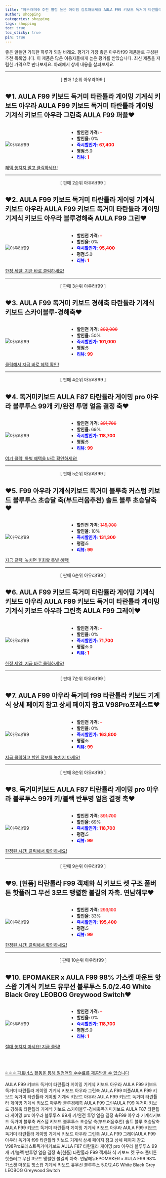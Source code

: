 ```yaml
---
title: "아우라f99 추천 별점 높은 아이템 검토해보세요 AULA F99 키보드 독거미 타란튤라"
author: shopping
categories: shopping
tags: shopping
toc: true
toc_sticky: true
pin: true
---
```

좋은 일들만 가득한 하루가 되길 바래요. 평가가 가장 좋은 아우라f99 제품들로 구성된 추천 목록입니다. 이 제품은 많은 이용자들에게 높은 평가를 받았습니다. 최신 제품을 저렴한 가격으로 만나보세요. 아래에서 상세 내용을 살펴보세요.

---
<p class="toplist" style="margin: 0 auto; display: block; width: fit-content;">[ 판매 1순위 아우라f99 ]</p>

<h2><strong>❤️1. AULA F99 키보드 독거미 타란튤라 게이밍 기계식 키보드 아우라 AULA F99 키보드 독거미 타란튤라 게이밍 기계식 키보드 아우라 그린축 AULA F99 퍼플❤️</strong></h2>

<div style="display: flex; align-items: center;">
    <div style="flex: 0.4;">
        <img src="https://thumbnail9.coupangcdn.com/thumbnails/remote/230x230ex/image/vendor_inventory/d958/8e0f6c2f0a5ff2588436c3e6534b5c8b816798231bca8d50c0875d124ec1.jpg" alt="아우라f99" style="max-width: 100%;">
    </div>
    <div style="flex: 0.6; margin-left: 10px;">
        <ul>
            <li><strong>할인전 가격:</strong> <del style="color: red;">-</del></li>
            <li><strong>할인율:</strong> 0%</li>
            <li><span style='color:blue'><strong>즉시할인가:</strong></span> <span style='color:red'><strong>67,400</strong></span></li>
            <li><strong>평점:</strong>5.0</li>
            <li><span style='color:blue'><strong>리뷰:</strong></span> <span style='color:red'><strong>1</strong></span></li>
        </ul>
    </div>
</div>
<div class="center">
    <a href="https://William4Davisa.github.io?lptag=AF9450613&subid=githubio&pageKey=8051737107&traceid=V0-153&itemId=22584271896&vendorItemId=89626025816" class="myButton">
        혜택 놓치지 말고 클릭하세요!
    </a>
</div>


---
<p class="toplist" style="margin: 0 auto; display: block; width: fit-content;">[ 판매 2순위 아우라f99 ]</p>

<h2><strong>❤️2. AULA F99 키보드 독거미 타란튤라 게이밍 기계식 키보드 아우라 AULA F99 키보드 독거미 타란튤라 게이밍 기계식 키보드 아우라 블루경해축 AULA F99 그린❤️</strong></h2>

<div style="display: flex; align-items: center;">
    <div style="flex: 0.4;">
        <img src="https://thumbnail9.coupangcdn.com/thumbnails/remote/230x230ex/image/vendor_inventory/d958/8e0f6c2f0a5ff2588436c3e6534b5c8b816798231bca8d50c0875d124ec1.jpg" alt="아우라f99" style="max-width: 100%;">
    </div>
    <div style="flex: 0.6; margin-left: 10px;">
        <ul>
            <li><strong>할인전 가격:</strong> <del style="color: red;">-</del></li>
            <li><strong>할인율:</strong> 0%</li>
            <li><span style='color:blue'><strong>즉시할인가:</strong></span> <span style='color:red'><strong>95,400</strong></span></li>
            <li><strong>평점:</strong>5.0</li>
            <li><span style='color:blue'><strong>리뷰:</strong></span> <span style='color:red'><strong>1</strong></span></li>
        </ul>
    </div>
</div>
<div class="center">
    <a href="https://William4Davisa.github.io?lptag=AF9450613&subid=githubio&pageKey=8051737107&traceid=V0-153&itemId=22584271921&vendorItemId=89626025999" class="myButton">
        한정 세일! 지금 바로 클릭하세요!
    </a>
</div>


---
<p class="toplist" style="margin: 0 auto; display: block; width: fit-content;">[ 판매 3순위 아우라f99 ]</p>

<h2><strong>❤️3. AULA F99 독거미 키보드 경해축 타란튤라 기계식 키보드 스카이블루-경해축❤️</strong></h2>

<div style="display: flex; align-items: center;">
    <div style="flex: 0.4;">
        <img src="https://thumbnail9.coupangcdn.com/thumbnails/remote/230x230ex/image/vendor_inventory/46bf/c77b4003228c33dc3b93767b23db4c01025cd5b881caa795dab039e8f2cd.png" alt="아우라f99" style="max-width: 100%;">
    </div>
    <div style="flex: 0.6; margin-left: 10px;">
        <ul>
            <li><strong>할인전 가격:</strong> <del style="color: red;">202,000</del></li>
            <li><strong>할인율:</strong> 50%</li>
            <li><span style='color:blue'><strong>즉시할인가:</strong></span> <span style='color:red'><strong>101,000</strong></span></li>
            <li><strong>평점:</strong>5</li>
            <li><span style='color:blue'><strong>리뷰:</strong></span> <span style='color:red'><strong>99</strong></span></li>
        </ul>
    </div>
</div>
<div class="center">
    <a href="https://William4Davisa.github.io?lptag=AF9450613&subid=githubio&pageKey=8162141887&traceid=V0-153&itemId=23272701904&vendorItemId=90305013486" class="myButton">
        클릭해서 지금 바로 혜택 확인!
    </a>
</div>


---
<p class="toplist" style="margin: 0 auto; display: block; width: fit-content;">[ 판매 4순위 아우라f99 ]</p>

<h2><strong>❤️4. 독거미키보드 AULA F87 타란튤라 게이밍 pro 아우라 블루투스 99개 키/완전 투명 얼음 결정 축❤️</strong></h2>

<div style="display: flex; align-items: center;">
    <div style="flex: 0.4;">
        <img src="https://thumbnail10.coupangcdn.com/thumbnails/remote/230x230ex/image/vendor_inventory/8db0/5faf97ee0cb0284721bc63a4d8c0fe636f7f5310d91b04632ab24a5616f7.jpg" alt="아우라f99" style="max-width: 100%;">
    </div>
    <div style="flex: 0.6; margin-left: 10px;">
        <ul>
            <li><strong>할인전 가격:</strong> <del style="color: red;">391,700</del></li>
            <li><strong>할인율:</strong> 69%</li>
            <li><span style='color:blue'><strong>즉시할인가:</strong></span> <span style='color:red'><strong>118,700</strong></span></li>
            <li><strong>평점:</strong>5</li>
            <li><span style='color:blue'><strong>리뷰:</strong></span> <span style='color:red'><strong>99</strong></span></li>
        </ul>
    </div>
</div>
<div class="center">
    <a href="https://William4Davisa.github.io?lptag=AF9450613&subid=githubio&pageKey=8072251165&traceid=V0-153&itemId=22727882335&vendorItemId=89763243000" class="myButton">
        여기 클릭! 특별 혜택을 바로 확인하세요!
    </a>
</div>


---
<p class="toplist" style="margin: 0 auto; display: block; width: fit-content;">[ 판매 5순위 아우라f99 ]</p>

<h2><strong>❤️5. F99 아우라 기계식키보드 독거미 블루축 커스텀 키보드 블루투스 초승달 축(부드러움추천) 솔트 블루 초승달축❤️</strong></h2>

<div style="display: flex; align-items: center;">
    <div style="flex: 0.4;">
        <img src="https://thumbnail8.coupangcdn.com/thumbnails/remote/230x230ex/image/vendor_inventory/ad3f/6550efc4b669926ee66348585a8f039857b3664dd06abfb834fb0208785d.jpg" alt="아우라f99" style="max-width: 100%;">
    </div>
    <div style="flex: 0.6; margin-left: 10px;">
        <ul>
            <li><strong>할인전 가격:</strong> <del style="color: red;">145,900</del></li>
            <li><strong>할인율:</strong> 10%</li>
            <li><span style='color:blue'><strong>즉시할인가:</strong></span> <span style='color:red'><strong>131,300</strong></span></li>
            <li><strong>평점:</strong>5</li>
            <li><span style='color:blue'><strong>리뷰:</strong></span> <span style='color:red'><strong>99</strong></span></li>
        </ul>
    </div>
</div>
<div class="center">
    <a href="https://William4Davisa.github.io?lptag=AF9450613&subid=githubio&pageKey=7818280692&traceid=V0-153&itemId=21227668616&vendorItemId=89363860279" class="myButton">
        지금 클릭! 놓치면 후회할 특별 혜택!
    </a>
</div>


---
<p class="toplist" style="margin: 0 auto; display: block; width: fit-content;">[ 판매 6순위 아우라f99 ]</p>

<h2><strong>❤️6. AULA F99 키보드 독거미 타란튤라 게이밍 기계식 키보드 아우라 AULA F99 키보드 독거미 타란튤라 게이밍 기계식 키보드 아우라 그린축 AULA F99 그레이❤️</strong></h2>

<div style="display: flex; align-items: center;">
    <div style="flex: 0.4;">
        <img src="https://thumbnail9.coupangcdn.com/thumbnails/remote/230x230ex/image/vendor_inventory/d958/8e0f6c2f0a5ff2588436c3e6534b5c8b816798231bca8d50c0875d124ec1.jpg" alt="아우라f99" style="max-width: 100%;">
    </div>
    <div style="flex: 0.6; margin-left: 10px;">
        <ul>
            <li><strong>할인전 가격:</strong> <del style="color: red;">-</del></li>
            <li><strong>할인율:</strong> 0%</li>
            <li><span style='color:blue'><strong>즉시할인가:</strong></span> <span style='color:red'><strong>71,700</strong></span></li>
            <li><strong>평점:</strong>5.0</li>
            <li><span style='color:blue'><strong>리뷰:</strong></span> <span style='color:red'><strong>1</strong></span></li>
        </ul>
    </div>
</div>
<div class="center">
    <a href="https://William4Davisa.github.io?lptag=AF9450613&subid=githubio&pageKey=8051737107&traceid=V0-153&itemId=22584271917&vendorItemId=89626025974" class="myButton">
        한정 세일! 지금 바로 클릭하세요!
    </a>
</div>


---
<p class="toplist" style="margin: 0 auto; display: block; width: fit-content;">[ 판매 7순위 아우라f99 ]</p>

<h2><strong>❤️7. AULA F99 아우라 독거미 f99 타란튤라 키보드 기계식 상세 페이지 참고 상세 페이지 참고 V98Pro포레스트❤️</strong></h2>

<div style="display: flex; align-items: center;">
    <div style="flex: 0.4;">
        <img src="https://thumbnail6.coupangcdn.com/thumbnails/remote/230x230ex/image/vendor_inventory/ac0f/c7f8add970e9fecc7e13f1f6a221b98e183e74989edc419832ef2ad0889b.jpg" alt="아우라f99" style="max-width: 100%;">
    </div>
    <div style="flex: 0.6; margin-left: 10px;">
        <ul>
            <li><strong>할인전 가격:</strong> <del style="color: red;">-</del></li>
            <li><strong>할인율:</strong> 0%</li>
            <li><span style='color:blue'><strong>즉시할인가:</strong></span> <span style='color:red'><strong>163,800</strong></span></li>
            <li><strong>평점:</strong>5</li>
            <li><span style='color:blue'><strong>리뷰:</strong></span> <span style='color:red'><strong>99</strong></span></li>
        </ul>
    </div>
</div>
<div class="center">
    <a href="https://William4Davisa.github.io?lptag=AF9450613&subid=githubio&pageKey=7926325089&traceid=V0-153&itemId=21790716604&vendorItemId=88839368406" class="myButton">
        지금 클릭하고 할인 정보를 놓치지 마세요!
    </a>
</div>


---
<p class="toplist" style="margin: 0 auto; display: block; width: fit-content;">[ 판매 8순위 아우라f99 ]</p>

<h2><strong>❤️8. 독거미키보드 AULA F87 타란튤라 게이밍 pro 아우라 블루투스 99개 키/블랙 반투명 얼음 결정 축❤️</strong></h2>

<div style="display: flex; align-items: center;">
    <div style="flex: 0.4;">
        <img src="https://thumbnail10.coupangcdn.com/thumbnails/remote/230x230ex/image/vendor_inventory/8db0/5faf97ee0cb0284721bc63a4d8c0fe636f7f5310d91b04632ab24a5616f7.jpg" alt="아우라f99" style="max-width: 100%;">
    </div>
    <div style="flex: 0.6; margin-left: 10px;">
        <ul>
            <li><strong>할인전 가격:</strong> <del style="color: red;">391,700</del></li>
            <li><strong>할인율:</strong> 69%</li>
            <li><span style='color:blue'><strong>즉시할인가:</strong></span> <span style='color:red'><strong>118,700</strong></span></li>
            <li><strong>평점:</strong>5</li>
            <li><span style='color:blue'><strong>리뷰:</strong></span> <span style='color:red'><strong>99</strong></span></li>
        </ul>
    </div>
</div>
<div class="center">
    <a href="https://William4Davisa.github.io?lptag=AF9450613&subid=githubio&pageKey=8072251165&traceid=V0-153&itemId=22727882331&vendorItemId=89763242982" class="myButton">
        한정된 시간! 클릭해서 확인하세요!
    </a>
</div>


---
<p class="toplist" style="margin: 0 auto; display: block; width: fit-content;">[ 판매 9순위 아우라f99 ]</p>

<h2><strong>❤️9. [현품] 타란툴라 F99 객제화 식 키보드 켓 구조 풀버튼 핫플러그 무선 3모드 맹렬한 불길의 자축. 연남해무❤️</strong></h2>

<div style="display: flex; align-items: center;">
    <div style="flex: 0.4;">
        <img src="https://thumbnail8.coupangcdn.com/thumbnails/remote/230x230ex/image/vendor_inventory/b772/ba2f6ebf69b4ce1610bd6bc2f853282a153f6e6f0a6699eba7c3c8295752.jpg" alt="아우라f99" style="max-width: 100%;">
    </div>
    <div style="flex: 0.6; margin-left: 10px;">
        <ul>
            <li><strong>할인전 가격:</strong> <del style="color: red;">293,100</del></li>
            <li><strong>할인율:</strong> 33%</li>
            <li><span style='color:blue'><strong>즉시할인가:</strong></span> <span style='color:red'><strong>195,400</strong></span></li>
            <li><strong>평점:</strong>5</li>
            <li><span style='color:blue'><strong>리뷰:</strong></span> <span style='color:red'><strong>99</strong></span></li>
        </ul>
    </div>
</div>
<div class="center">
    <a href="https://William4Davisa.github.io?lptag=AF9450613&subid=githubio&pageKey=7894571124&traceid=V0-153&itemId=21622068709&vendorItemId=89583318743" class="myButton">
        한정된 시간! 클릭해서 확인하세요!
    </a>
</div>


---
<p class="toplist" style="margin: 0 auto; display: block; width: fit-content;">[ 판매 10순위 아우라f99 ]</p>

<h2><strong>❤️10. EPOMAKER x AULA F99 98% 가스켓 마운트 핫스왑 기계식 키보드 유무선 블루투스 5.0/2.4G White Black Grey LEOBOG Greywood Switch❤️</strong></h2>

<div style="display: flex; align-items: center;">
    <div style="flex: 0.4;">
        <img src="https://thumbnail9.coupangcdn.com/thumbnails/remote/230x230ex/image/vendor_inventory/e835/cdfa047e23327d8716b87c13326704a5d34353e89842335508df6f7ec122.jpg" alt="아우라f99" style="max-width: 100%;">
    </div>
    <div style="flex: 0.6; margin-left: 10px;">
        <ul>
            <li><strong>할인전 가격:</strong> <del style="color: red;">-</del></li>
            <li><strong>할인율:</strong> 0%</li>
            <li><span style='color:blue'><strong>즉시할인가:</strong></span> <span style='color:red'><strong>118,700</strong></span></li>
            <li><strong>평점:</strong>5.0</li>
            <li><span style='color:blue'><strong>리뷰:</strong></span> <span style='color:red'><strong>1</strong></span></li>
        </ul>
    </div>
</div>
<div class="center">
    <a href="https://William4Davisa.github.io?lptag=AF9450613&subid=githubio&pageKey=7960859601&traceid=V0-153&itemId=22009493399&vendorItemId=89262933793" class="myButton">
        절대 놓치지 마세요! 지금 클릭!
    </a>
</div>

<br><br><br>[💦 💦 💦 파트너스 활동을 통해 일정액의 수수료를 제공받을 수 있습니다](https://link.coupang.com/a/bcpT2c)<br><br>AULA F99 키보드 독거미 타란튤라 게이밍 기계식 키보드 아우라 AULA F99 키보드 독거미 타란튤라 게이밍 기계식 키보드 아우라 그린축 AULA F99 퍼플AULA F99 키보드 독거미 타란튤라 게이밍 기계식 키보드 아우라 AULA F99 키보드 독거미 타란튤라 게이밍 기계식 키보드 아우라 블루경해축 AULA F99 그린AULA F99 독거미 키보드 경해축 타란튤라 기계식 키보드 스카이블루-경해축독거미키보드 AULA F87 타란튤라 게이밍 pro 아우라 블루투스 99개 키/완전 투명 얼음 결정 축F99 아우라 기계식키보드 독거미 블루축 커스텀 키보드 블루투스 초승달 축(부드러움추천) 솔트 블루 초승달축AULA F99 키보드 독거미 타란튤라 게이밍 기계식 키보드 아우라 AULA F99 키보드 독거미 타란튤라 게이밍 기계식 키보드 아우라 그린축 AULA F99 그레이AULA F99 아우라 독거미 f99 타란튤라 키보드 기계식 상세 페이지 참고 상세 페이지 참고 V98Pro포레스트독거미키보드 AULA F87 타란튤라 게이밍 pro 아우라 블루투스 99개 키/블랙 반투명 얼음 결정 축[현품] 타란툴라 F99 객제화 식 키보드 켓 구조 풀버튼 핫플러그 무선 3모드 맹렬한 불길의 자축. 연남해무EPOMAKER x AULA F99 98% 가스켓 마운트 핫스왑 기계식 키보드 유무선 블루투스 5.0/2.4G White Black Grey LEOBOG Greywood Switch